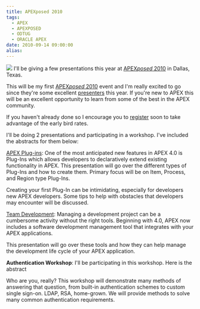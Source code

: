 ```yaml
---
title: APEXposed 2010
tags:
  - APEX
  - APEXPOSED
  - ODTUG
  - ORACLE APEX
date: 2010-09-14 09:00:00
alias:
---
```


[![](http://1.bp.blogspot.com/_33EF80fk9sM/TIzsTS_VT4I/AAAAAAAADzw/nqAy72jEz3Q/s400/Dallas-Button.jpg)](http://1.bp.blogspot.com/_33EF80fk9sM/TIzsTS_VT4I/AAAAAAAADzw/nqAy72jEz3Q/s1600/Dallas-Button.jpg)
I'll be giving a few presentations this year at [APEX<span style="font-style:italic;">posed</span> 2010](http://www.odtugapextraining.com/dallas.html) in Dallas, Texas.

This will be my first  [APEX<span style="font-style:italic;">posed</span> 2010](http://www.odtugapextraining.com/dallas.html) event and I'm really excited to go since they're some excellent [presenters](http://www.odtugapextraining.com/instructors.htm) this year. If you're new to APEX this will be an excellent opportunity to learn from some of the best in the APEX community.

If you haven't already done so I encourage you to [register](http://www.odtugapextraining.com/register.htm) soon to take advantage of the early bird rates.

I'll be doing 2 presentations and participating in a workshop. I've included the abstracts for them below:

[APEX Plug-ins](http://www.odtugapextraining.com/presentations.html#APEXPlug): One of the most anticipated new features in APEX 4.0 is Plug-Ins which allows developers to declaratively extend existing functionality in APEX. This presentation will go over the different types of Plug-Ins and how to create them. Primary focus will be on Item, Process, and Region type Plug-Ins.

Creating your first Plug-In can be intimidating, especially for developers new APEX developers. Some tips to help with obstacles that developers may encounter will be discussed.

[Team Development](http://www.odtugapextraining.com/presentations.html#TeamDevelopment): Managing a development project can be a cumbersome activity without the right tools. Beginning with 4.0, APEX now includes a software development management tool that integrates with your APEX applications.

This presentation will go over these tools and how they can help manage the development life cycle of your APEX application.

<span style="font-weight:bold;">Authentication Workshop</span>: I'll be participating in this workshop. Here is the abstract

Who are you, really?  This workshop will demonstrate many methods of answering that question, from built-in authentication schemes to custom single sign-on.  LDAP, RSA, home-grown.  We will provide methods to solve many common authentication requirements.